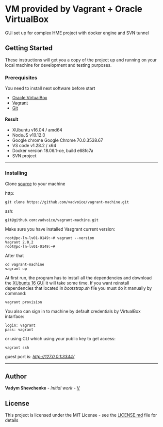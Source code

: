 # VM provided by Vagrant + Oracle VirtualBox
GUI set up for complex HME project with docker engine and SVN tunnel

## Getting Started

These instructions will get you a copy of the project up and running on your local machine for development and testing purposes.

### Prerequisites
You need to install next software before start

+ [Oracle VirtualBox](https://www.virtualbox.org/) 
+ [Vagrant](https://www.vagrantup.com/downloads.html)
+ [Git](https://git-scm.com/)

#### Result

* XUbuntu v16.04 / amd64
* NodeJS v10.12.0
* Google chrome Google Chrome 70.0.3538.67
* VS code v1.28.2 / x64
* Docker version 18.06.1-ce, build e68fc7a
* SVN project

***

### Installing

Clone [source](https://github.com/vadvoice/vagrant-machine) to your machine

http:
```
git clone https://github.com/vadvoice/vagrant-machine.git
```
ssh:
```
git@github.com:vadvoice/vagrant-machine.git
```


Make sure you have installed Vasgrant
current version:
```
root@pc-ln-lv01-0149:~# vagrant --version
Vagrant 2.0.2
root@pc-ln-lv01-0149:~# 
```

After that
```
cd vagrant-machine
vagrant up
```
At first run, the program has to install all the dependencies and download the [XUbuntu 16 GUI](https://app.vagrantup.com/bstoots/boxes/xubuntu-16.04-desktop-amd64) it will take some time.
If you want reinstall dependencies that located in *bootstrap.sh* file you must do it manually by command:
```
vagrant provision
```

You also can sign in to machine by default credentials by VirtualBox intarface:
```
login: vagrant
pass: vagrant
```
or using CLI which using your public key to get access:
```
vagrant ssh
```

guest port is: _http://127.0.0.1:3344/_

***

## Author

**Vadym Shevchenko** - *Initial work* - [V](https://github.com/vadvoice)

## License

This project is licensed under the MIT License - see the [LICENSE.md](LICENSE.md) file for details